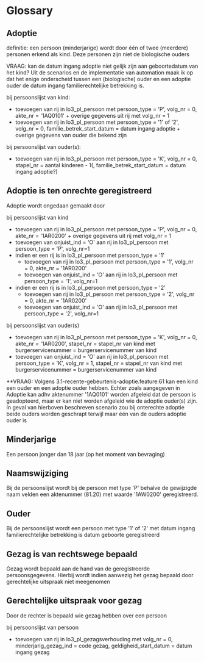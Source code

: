 # Glossary

## Adoptie

definitie: een persoon (minderjarige) wordt door één of twee (meerdere) personen erkend als kind. Deze personen zijn niet de biologische ouders

VRAAG: kan de datum ingang adoptie niet gelijk zijn aan geboortedatum van het kind? Uit de scenarios en de implementatie van automation maak ik op dat het enige onderscheid tussen een (biologische) ouder en een adoptie ouder de datum ingang familierechtelijke betrekking is.

bij persoonslijst van kind:
- toevoegen van rij in lo3_pl_persoon met persoon_type = 'P', volg_nr = 0, akte_nr = '1AQ0101' + overige gegevens uit rij met volg_nr = 1
- toevoegen van rij in lo3_pl_persoon met persoon_type = '1' of '2', volg_nr = 0, familie_betrek_start_datum = datum ingang adoptie + overige gegevens van ouder die bekend zijn 

bij persoonslijst van ouder(s):
- toevoegen van rij in lo3_pl_persoon met persoon_type = 'K', volg_nr = 0, stapel_nr = aantal kinderen - 1(, familie_betrek_start_datum = datum ingang adoptie?)

## Adoptie is ten onrechte geregistreerd

Adoptie wordt ongedaan gemaakt door

bij persoonslijst van kind
- toevoegen van rij in lo3_pl_persoon met persoon_type = 'P', volg_nr = 0, akte_nr = '1AR0200' + overige gegevens uit rij met volg_nr = 1
- toevoegen van onjuist_ind = 'O' aan rij in lo3_pl_persoon met persoon_type = 'P', volg_nr=1
- indien er een rij is in lo3_pl_persoon met persoon_type = '1'
  - toevoegen van rij in lo3_pl_persoon met persoon_type = '1', volg_nr = 0, akte_nr = '1AR0200'
  - toevoegen van onjuist_ind = 'O' aan rij in lo3_pl_persoon met persoon_type = '1', volg_nr=1
- indien er een rij is in lo3_pl_persoon met persoon_type = '2'
  - toevoegen van rij in lo3_pl_persoon met persoon_type = '2', volg_nr = 0, akte_nr = '1AR0200'
  - toevoegen van onjuist_ind = 'O' aan rij in lo3_pl_persoon met persoon_type = '2', volg_nr=1

bij persoonslijst van ouder(s)
- toevoegen van rij in lo3_pl_persoon met persoon_type = 'K', volg_nr = 0, akte_nr = '1AR0200', stapel_nr = stapel_nr van kind met burgerservicenummer = burgerservicenummer van kind
- toevoegen van onjuist_ind = 'O' aan rij in lo3_pl_persoon met persoon_type = 'K', volg_nr = 1, stapel_nr = stapel_nr van kind met burgerservicenummer = burgerservicenummer van kind

**VRAAG: Volgens 3.1-recente-gebeurtenis-adoptie.feature:61 kan een kind een ouder en een adoptie ouder hebben. Echter zoals aangegeven in Adoptie kan adhv aktenummer '1AQ0101' worden afgeleid dat de persoon is geadopteerd, maar er kan niet worden afgeleid wie de adoptie ouder(s) zijn. In geval van hierboven beschreven scenario zou bij onterechte adoptie beide ouders worden geschrapt terwijl maar één van de ouders adoptie ouder is

## Minderjarige

Een persoon jonger dan 18 jaar (op het moment van bevraging)

## Naamswijziging
Bij de persoonslijst wordt bij de persoon met type 'P' behalve de gewijzigde naam velden een aktenummer (81.20) met waarde '1AW0200' geregistreerd.

## Ouder

Bij de persoonslijst wordt een persoon met type '1' of '2' met datum ingang familierechtelijke betrekking is datum geboorte geregistreerd

## Gezag is van rechtswege bepaald

Gezag wordt bepaald aan de hand van de geregistreerde persoonsgegevens. Hierbij wordt indien aanwezig het gezag bepaald door gerechtelijke uitspraak niet meegenomen

## Gerechtelijke uitspraak voor gezag

Door de rechter is bepaald wie gezag hebben over een persoon

bij persoonslijst van persoon
- toevoegen van rij in lo3_pl_gezagsverhouding met volg_nr = 0, minderjarig_gezag_ind = code gezag, geldigheid_start_datum = datum ingang gezag
